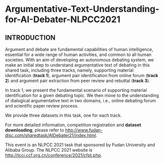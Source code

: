 # Argumentative-Text-Understanding-for-AI-Debater-NLPCC2021
## INTRODUCTION
Argument and debate are fundamental capabilities of human intelligence, essential for a wide range of human activities, and common to all human societies. With an aim of developing an autonomous debating system, we make an initial step to understand argumentative text of debating in this shared task, including three tracks, namely, supporting material identification (**track 1**), argument pair identification from online forum (**track 2**) and argument pair extraction from peer review and rebuttal (**track 3**). 

In track 1, we present the fundamental scenario of supporting material identification for a given debating topic. We then move to the understanding of dialogical argumentative text in two domains, i.e., online debating forum and scientific paper review process. 

We provide three datasets in this task, one for each track. 

For more detailed information, competition registration and **dataset downloading**, please refer to http://www.fudan-disc.com/sharedtask/AIDebater21/index.html.

This event is an NLPCC 2021 task that sponsored by Fudan University and Alibaba Group. The NLPCC 2021 website is http://tcci.ccf.org.cn/conference/2021/cfpt.php.
